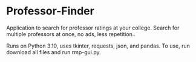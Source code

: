 # Professor-Finder
Application to search for professor ratings at your college. Search for multiple professors at once, no ads, less repetition..

Runs on Python 3.10, uses tkinter, requests, json, and pandas. To use, run download all files and run rmp-gui.py.
